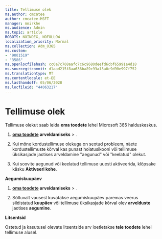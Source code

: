 ```yaml
---
title: Tellimuse olek
ms.author: cmcatee
author: cmcatee-MSFT
manager: mnirkhe
ms.audience: Admin
ms.topic: article
ROBOTS: NOINDEX, NOFOLLOW
localization_priority: Normal
ms.collection: Adm_O365
ms.custom:
- "9001519"
- "3586"
ms.openlocfilehash: cc0a7c708aafc7c6c9680deefd6cbf65991a4d18
ms.sourcegitcommit: d1aad215f8aa636ba89c93a13a0c9d90e997f752
ms.translationtype: MT
ms.contentlocale: et-EE
ms.lasthandoff: 05/06/2020
ms.locfileid: "44063217"
---
```

# <a name="subscription-status"></a>Tellimuse olek

Tellimuse olekut saab leida **oma toodete** lehel Microsoft 365 halduskeskus.

1. **[oma toodete](https://go.microsoft.com/fwlink/p/?linkid=842054)** **arveldamiseks** > .

2. Kui mõne kordustellimuse olekuga on seotud probleem, näete kordustellimuste kõrval kas punast hoiatusikooni või tellimuse üksikasjade jaotises arveldamine "aegunud" või "keelatud" olekut.

3. Kui soovite aegunud või keelatud tellimuse uuesti aktiveerida, klõpsake käsku **Aktiveeri kohe**.

**Aegumiskuupäev**

1. **[oma toodete](https://go.microsoft.com/fwlink/p/?linkid=842054)** **arveldamiseks** > .

2. Sõltuvalt vausest kuvatakse aegumiskuupäev paremas veerus sildistatud **kuupäev** või tellimuse üksikasjade kõrval olev **arvelduste** jaotises **aegumine**.

**Litsentsid**

Ostetud ja kasutusel olevate litsentside arv loetletakse **teie toodete** lehel tellimuse alusel.

